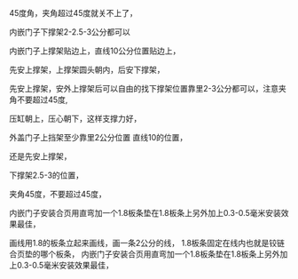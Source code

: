 45度角，夹角超过45度就关不上了，

内嵌门子下撑架2-2.5-3公分都可以

内嵌门子上撑架贴边上，直线10公分位置贴边上，

先安上撑架，上撑架圆头朝内，后安下撑架，

先安上撑架，安外上撑架后可以自由的找下撑架位置靠里2-3公分都可以，注意夹角不要超过45度,


压缸朝上，压心朝下，这样支撑力好，

外盖门子上挡架至少靠里2公分位置
直线10的位置，

还是先安上撑架，

下撑架2.5-3的位置，

夹角45度，不要超过45度，

内嵌门子安装合页用直弯加一个1.8板条垫在1.8板条上另外加上0.3-0.5毫米安装效果最佳，

画线用1.8的板条立起来画线，画一条2公分的线，
1.8板条固定在线内也就是铰链合页垫的哪个板条，
内嵌门子安装合页用直弯加一个1.8板条垫在1.8板条上另外加上0.3-0.5毫米安装效果最佳，


















